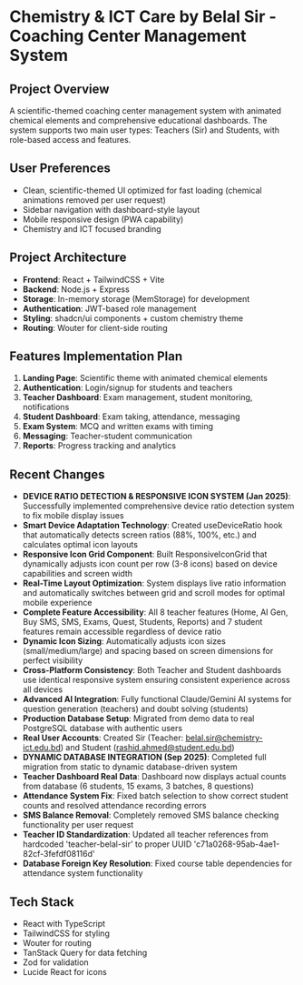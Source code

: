 # Chemistry & ICT Care by Belal Sir - Coaching Center Management System

## Project Overview
A scientific-themed coaching center management system with animated chemical elements and comprehensive educational dashboards. The system supports two main user types: Teachers (Sir) and Students, with role-based access and features.

## User Preferences
- Clean, scientific-themed UI optimized for fast loading (chemical animations removed per user request)
- Sidebar navigation with dashboard-style layout
- Mobile responsive design (PWA capability)
- Chemistry and ICT focused branding

## Project Architecture
- **Frontend**: React + TailwindCSS + Vite
- **Backend**: Node.js + Express
- **Storage**: In-memory storage (MemStorage) for development
- **Authentication**: JWT-based role management
- **Styling**: shadcn/ui components + custom chemistry theme
- **Routing**: Wouter for client-side routing

## Features Implementation Plan
1. **Landing Page**: Scientific theme with animated chemical elements
2. **Authentication**: Login/signup for students and teachers
3. **Teacher Dashboard**: Exam management, student monitoring, notifications
4. **Student Dashboard**: Exam taking, attendance, messaging
5. **Exam System**: MCQ and written exams with timing
6. **Messaging**: Teacher-student communication
7. **Reports**: Progress tracking and analytics

## Recent Changes
- **DEVICE RATIO DETECTION & RESPONSIVE ICON SYSTEM (Jan 2025)**: Successfully implemented comprehensive device ratio detection system to fix mobile display issues
- **Smart Device Adaptation Technology**: Created useDeviceRatio hook that automatically detects screen ratios (88%, 100%, etc.) and calculates optimal icon layouts
- **Responsive Icon Grid Component**: Built ResponsiveIconGrid that dynamically adjusts icon count per row (3-8 icons) based on device capabilities and screen width
- **Real-Time Layout Optimization**: System displays live ratio information and automatically switches between grid and scroll modes for optimal mobile experience
- **Complete Feature Accessibility**: All 8 teacher features (Home, AI Gen, Buy SMS, SMS, Exams, Quest, Students, Reports) and 7 student features remain accessible regardless of device ratio
- **Dynamic Icon Sizing**: Automatically adjusts icon sizes (small/medium/large) and spacing based on screen dimensions for perfect visibility
- **Cross-Platform Consistency**: Both Teacher and Student dashboards use identical responsive system ensuring consistent experience across all devices
- **Advanced AI Integration**: Fully functional Claude/Gemini AI systems for question generation (teachers) and doubt solving (students)
- **Production Database Setup**: Migrated from demo data to real PostgreSQL database with authentic users
- **Real User Accounts**: Created Sir (Teacher: belal.sir@chemistry-ict.edu.bd) and Student (rashid.ahmed@student.edu.bd)
- **DYNAMIC DATABASE INTEGRATION (Sep 2025)**: Completed full migration from static to dynamic database-driven system
- **Teacher Dashboard Real Data**: Dashboard now displays actual counts from database (6 students, 15 exams, 3 batches, 8 questions)
- **Attendance System Fix**: Fixed batch selection to show correct student counts and resolved attendance recording errors
- **SMS Balance Removal**: Completely removed SMS balance checking functionality per user request
- **Teacher ID Standardization**: Updated all teacher references from hardcoded 'teacher-belal-sir' to proper UUID 'c71a0268-95ab-4ae1-82cf-3fefdf08116d'
- **Database Foreign Key Resolution**: Fixed course table dependencies for attendance system functionality

## Tech Stack
- React with TypeScript
- TailwindCSS for styling
- Wouter for routing
- TanStack Query for data fetching
- Zod for validation
- Lucide React for icons